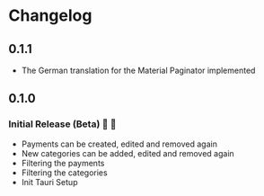# Changelog

## 0.1.1

* The German translation for the Material Paginator implemented

## 0.1.0

### Initial Release (Beta) :rocket: :metal:

* Payments can be created, edited and removed again
* New categories can be added, edited and removed again
* Filtering the payments
* Filtering the categories
* Init Tauri Setup
